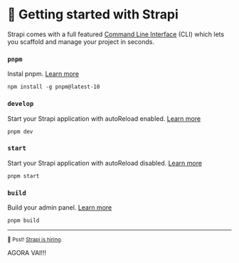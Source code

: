 # 🚀 Getting started with Strapi

Strapi comes with a full featured [Command Line Interface](https://docs.strapi.io/dev-docs/cli) (CLI) which lets you scaffold and manage your project in seconds.

### `pnpm` 

Instal pnpm. [Learn more](https://pnpm.io/installation#using-npm) 

```
npm install -g pnpm@latest-10
```

### `develop`

Start your Strapi application with autoReload enabled. [Learn more](https://docs.strapi.io/dev-docs/cli#strapi-develop)

```
pnpm dev
```

### `start`

Start your Strapi application with autoReload disabled. [Learn more](https://docs.strapi.io/dev-docs/cli#strapi-start)

```
pnpm start
```

### `build`

Build your admin panel. [Learn more](https://docs.strapi.io/dev-docs/cli#strapi-build)

```
pnpm build
```
---
<sub>🤫 Psst! [Strapi is hiring](https://strapi.io/careers).</sub>


AGORA VAI!!!
